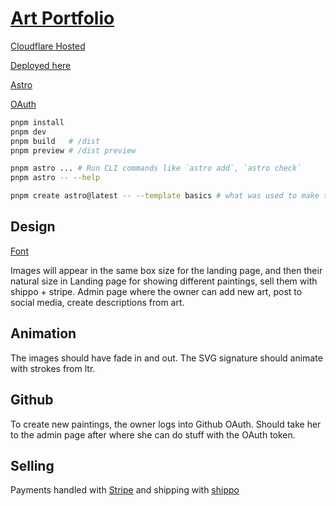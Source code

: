 # [Art Portfolio](https://github.com/great-art-portfolio/art-website)

[Cloudflare Hosted](https://dash.cloudflare.com/ee6937662d7aeda01d2a6f1f49a1168a/pages/new/provider/github)

[Deployed here](https://art-website-cm4.pages.dev/)

[Astro](https://docs.astro.build)

[OAuth](https://github.com/settings/applications/2929504)

```sh
pnpm install
pnpm dev
pnpm build   # /dist
pnpm preview # /dist preview

pnpm astro ... # Run CLI commands like `astro add`, `astro check`
pnpm astro -- --help

pnpm create astro@latest -- --template basics # what was used to make this template
```

## Design

[Font](https://fonts.google.com/specimen/Nothing+You+Could+Do)

Images will appear in the same box size for the landing page, and then their natural size in 
Landing page for showing different paintings, sell them with shippo + stripe.
Admin page where the owner can add new art, post to social media, create descriptions from art.

## Animation

The images should have fade in and out.
The SVG signature should animate with strokes from ltr.

## Github

To create new paintings, the owner logs into Github OAuth.
Should take her to the admin page after where she can do stuff with the OAuth token.

## Selling

Payments handled with [Stripe](https://stripe.com/en-ca) and shipping with [shippo](https://goshippo.com/)
